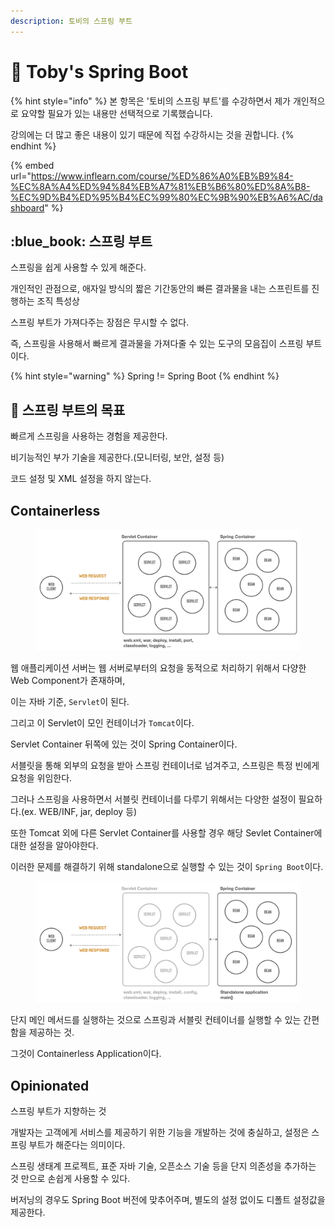 ```yaml
---
description: 토비의 스프링 부트
---
```


# 🌱 Toby's Spring Boot

{% hint style="info" %}
본 항목은 '토비의 스프링 부트'를 수강하면서 제가 개인적으로 요약할 필요가 있는 내용만 선택적으로 기록했습니다.

강의에는 더 많고 좋은 내용이 있기 때문에 직접 수강하시는 것을 권합니다.&#x20;
{% endhint %}

{% embed url="https://www.inflearn.com/course/%ED%86%A0%EB%B9%84-%EC%8A%A4%ED%94%84%EB%A7%81%EB%B6%80%ED%8A%B8-%EC%9D%B4%ED%95%B4%EC%99%80%EC%9B%90%EB%A6%AC/dashboard" %}

## :blue\_book: 스프링 부트

스프링을 쉽게 사용할 수 있게 해준다.

개인적인 관점으로, 애자일 방식의 짧은 기간동안의 빠른 결과물을 내는 스프린트를 진행하는 조직 특성상

스프링 부트가 가져다주는 장점은 무시할 수 없다.

즉, 스프링을 사용해서 빠르게 결과물을 가져다줄 수 있는 도구의 모음집이 스프링 부트이다.&#x20;

{% hint style="warning" %}
Spring != Spring Boot
{% endhint %}

## 🎯 스프링 부트의 목표

빠르게 스프링을 사용하는 경험을 제공한다.

비기능적인 부가 기술을 제공한다.(모니터링, 보안, 설정 등)

코드 설정 및 XML 설정을 하지 않는다.



## Containerless

<figure><img src="../../.gitbook/assets/image (1) (1) (1) (1) (1) (1) (1) (1).png" alt=""><figcaption></figcaption></figure>

웹 애플리케이션 서버는 웹 서버로부터의 요청을 동적으로 처리하기 위해서 다양한 Web Component가 존재하며,

이는 자바 기준, `Servlet`이 된다.

그리고 이 Servlet이 모인 컨테이너가 `Tomcat`이다.

Servlet Container 뒤쪽에 있는 것이 Spring Container이다.

서블릿을 통해 외부의 요청을 받아 스프링 컨테이너로 넘겨주고, 스프링은 특정 빈에게 요청을 위임한다.

그러나 스프링을 사용하면서 서블릿 컨테이너를 다루기 위해서는 다양한 설정이 필요하다.(ex. WEB/INF, jar, deploy 등)

또한 Tomcat 외에 다른 Servlet Container를 사용할 경우 해당 Sevlet Container에 대한 설정을 알아야한다.

이러한 문제를 해결하기 위해 standalone으로 실행할 수 있는 것이 `Spring Boot`이다.

<figure><img src="../../.gitbook/assets/image (2) (1) (1) (1) (1) (1).png" alt=""><figcaption></figcaption></figure>

단지 메인 메서드를 실행하는 것으로 스프링과 서블릿 컨테이너를 실행할 수 있는 간편함을 제공하는 것.

그것이 Containerless Application이다.

## Opinionated

스프링 부트가 지향하는 것

개발자는 고객에게 서비스를 제공하기 위한 기능을 개발하는 것에 충실하고, 설정은 스프링 부트가 해준다는 의미이다.

스프링 생태계 프로젝트, 표준 자바 기술, 오픈소스 기술 등을 단지 의존성을 추가하는 것 만으로 손쉽게 사용할 수 있다.

버저닝의 경우도 Spring Boot 버전에 맞추어주며, 별도의 설정 없이도 디폴트 설정값을 제공한다.







